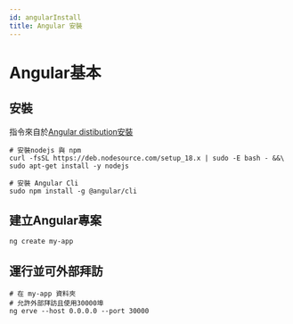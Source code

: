 ```yaml
---
id: angularInstall
title: Angular 安裝
---
```


# Angular基本
## 安裝
指令來自於[Angular distibution安裝](https://github.com/nodesource/distributions?tab=readme-ov-file#using-ubuntu-2)
```
# 安裝nodejs 與 npm
curl -fsSL https://deb.nodesource.com/setup_18.x | sudo -E bash - &&\
sudo apt-get install -y nodejs

# 安裝 Angular Cli
sudo npm install -g @angular/cli
```

## 建立Angular專案
```
ng create my-app
```

## 運行並可外部拜訪
```
# 在 my-app 資料夾
# 允許外部拜訪且使用30000埠
ng erve --host 0.0.0.0 --port 30000
```